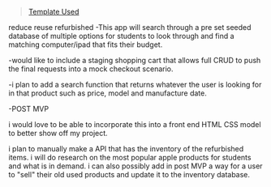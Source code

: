 > [Template Used](https://github.com/metruzanca/ga-vercel-demo)

reduce reuse refurbished
-This app will search through a pre set seeded database of multiple options for students to look through and find a matching computer/ipad that fits their budget.


-would like to include a staging shopping cart that allows full CRUD to push the final requests into a mock checkout scenario.



-i plan to add a search function that returns whatever the user is looking for in that product such as price, model and manufacture date.



-POST MVP

i would love to be able to incorporate this into a front end HTML CSS model to better show off my project.

i plan to manually make a API that has the inventory of the refurbished items.
i will do research on the most popular apple products for students and what is in demand. 
i can also possibly add in post MVP a way for a user to "sell" their old used products and update it to the inventory database.